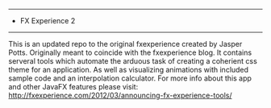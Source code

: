 **************************************************************
* FX Experience 2                                            
**************************************************************

This is an updated repo to the original fxexperience created by
Jasper Potts. Originally meant to coincide with the fxexperience 
blog. It contains serveral tools which automate the arduous task of creating 
a coherient css theme for an application.  As well as visualizing animations 
with included sample code and an interpolation calculator. 
For more info about this app and other JavaFX features please
visit: http://fxexperience.com/2012/03/announcing-fx-experience-tools/